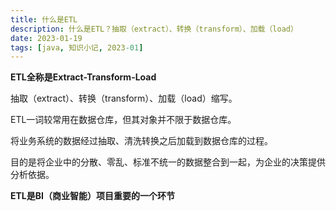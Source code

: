 ```yaml
---
title: 什么是ETL
description: 什么是ETL？抽取（extract）、转换（transform）、加载（load）
date: 2023-01-19
tags: [java, 知识小记, 2023-01]
---
```


**ETL全称是Extract-Transform-Load**

抽取（extract）、转换（transform）、加载（load）缩写。

ETL一词较常用在数据仓库，但其对象并不限于数据仓库。

将业务系统的数据经过抽取、清洗转换之后加载到数据仓库的过程。

目的是将企业中的分散、零乱、标准不统一的数据整合到一起，为企业的决策提供分析依据。

**ETL是BI（商业智能）项目重要的一个环节**
